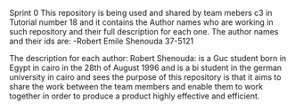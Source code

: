 Sprint 0
This repository is being used and shared by team mebers c3 in Tutorial number 18 and it contains the Author names who are working in such repository and their full description for each one.
The author names and their ids are:
-Robert Emile Shenouda  37-5121

The description for each author:
Robert Shenouda: is a Guc student born in Egypt in cairo in the 28th of August 1996 and is a bi student in the german university in cairo and sees the purpose of this repository is that it aims to share the work between the team members and enable them to work together in order to produce a product highly effective and efficient.
